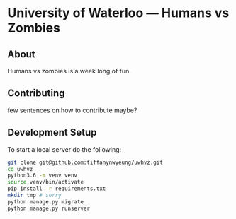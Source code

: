 # University of Waterloo — Humans vs Zombies

## About

Humans vs zombies is a week long of fun.

## Contributing

few sentences on how to contribute maybe?

## Development Setup

To start a local server do the following:
```bash
git clone git@github.com:tiffanynwyeung/uwhvz.git
cd uwhvz
python3.6 -m venv venv
source venv/bin/activate
pip install -r requirements.txt
mkdir tmp # sorry
python manage.py migrate
python manage.py runserver
```